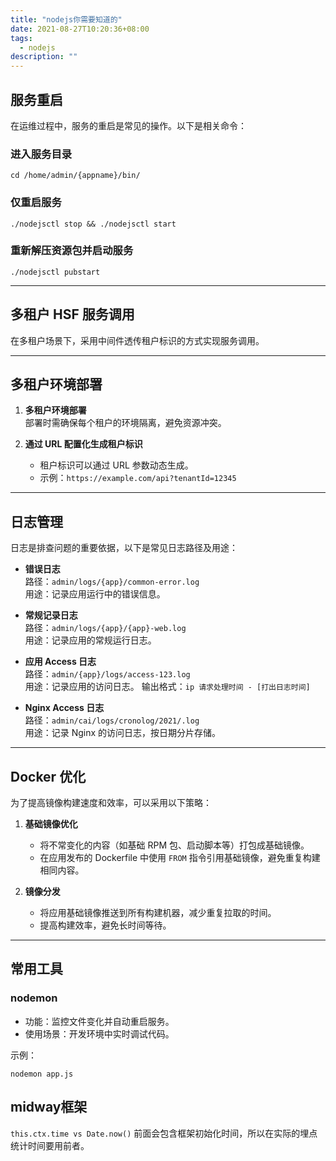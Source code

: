 ```yaml
---
title: "nodejs你需要知道的"
date: 2021-08-27T10:20:36+08:00
tags:
  - nodejs
description: ""
---
```


## **服务重启**

在运维过程中，服务的重启是常见的操作。以下是相关命令：

### **进入服务目录**
```shell
cd /home/admin/{appname}/bin/
```

### **仅重启服务**
```shell
./nodejsctl stop && ./nodejsctl start
```

### **重新解压资源包并启动服务**
```shell
./nodejsctl pubstart
```

---

## **多租户 HSF 服务调用**

在多租户场景下，采用中间件透传租户标识的方式实现服务调用。

---

## **多租户环境部署**

1. **多租户环境部署**  
   部署时需确保每个租户的环境隔离，避免资源冲突。

2. **通过 URL 配置化生成租户标识**  
   - 租户标识可以通过 URL 参数动态生成。
   - 示例：`https://example.com/api?tenantId=12345`

---

## **日志管理**

日志是排查问题的重要依据，以下是常见日志路径及用途：

- **错误日志**  
  路径：`admin/logs/{app}/common-error.log`  
  用途：记录应用运行中的错误信息。

- **常规记录日志**  
  路径：`admin/logs/{app}/{app}-web.log`  
  用途：记录应用的常规运行日志。

- **应用 Access 日志**  
  路径：`admin/{app}/logs/access-123.log`  
  用途：记录应用的访问日志。
  输出格式：`ip 请求处理时间 - [打出日志时间]`

- **Nginx Access 日志**  
  路径：`admin/cai/logs/cronolog/2021/.log`  
  用途：记录 Nginx 的访问日志，按日期分片存储。

---

## **Docker 优化**

为了提高镜像构建速度和效率，可以采用以下策略：

1. **基础镜像优化**  
   - 将不常变化的内容（如基础 RPM 包、启动脚本等）打包成基础镜像。
   - 在应用发布的 Dockerfile 中使用 `FROM` 指令引用基础镜像，避免重复构建相同内容。

2. **镜像分发**  
   - 将应用基础镜像推送到所有构建机器，减少重复拉取的时间。
   - 提高构建效率，避免长时间等待。

---

## **常用工具**

### **nodemon**
- 功能：监控文件变化并自动重启服务。
- 使用场景：开发环境中实时调试代码。

示例：
```shell
nodemon app.js
```

## midway框架

`this.ctx.time vs Date.now()` 前面会包含框架初始化时间，所以在实际的埋点统计时间要用前者。


